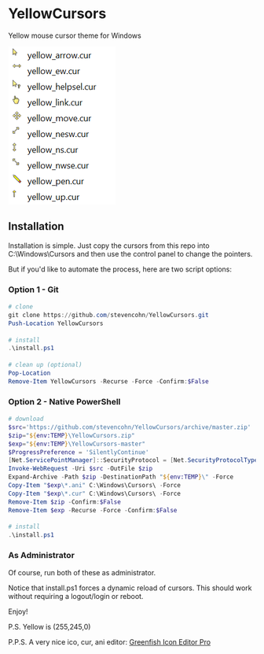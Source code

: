 # YellowCursors
Yellow mouse cursor theme for Windows

![alt text](Yellow.png "Yellow Cursors")

## Installation

Installation is simple. Just copy the cursors from this repo into C:\Windows\Cursors
and then use the control panel to change the pointers.

But if you'd like to automate the process, here are two script options:

### Option 1 - Git

```powershell
# clone
git clone https://github.com/stevencohn/YellowCursors.git
Push-Location YellowCursors

# install
.\install.ps1

# clean up (optional)
Pop-Location
Remove-Item YellowCursors -Recurse -Force -Confirm:$False
```

### Option 2 - Native PowerShell

```powershell
# download
$src='https://github.com/stevencohn/YellowCursors/archive/master.zip'
$zip="${env:TEMP}\YellowCursors.zip"
$exp="${env:TEMP}\YellowCursors-master"
$ProgressPreference = 'SilentlyContinue'
[Net.ServicePointManager]::SecurityProtocol = [Net.SecurityProtocolType]::Tls12
Invoke-WebRequest -Uri $src -OutFile $zip
Expand-Archive -Path $zip -DestinationPath "${env:TEMP}\" -Force
Copy-Item "$exp\*.ani" C:\Windows\Cursors\ -Force
Copy-Item "$exp\*.cur" C:\Windows\Cursors\ -Force
Remove-Item $zip -Confirm:$False
Remove-Item $exp -Recurse -Force -Confirm:$False

# install
.\install.ps1
```

### As Administrator

Of course, run both of these as administrator.

Notice that install.ps1 forces a dynamic reload of cursors.
This should work without requiring a logout/login or reboot.

Enjoy!

P.S. Yellow is (255,245,0)

P.P.S. A very nice ico, cur, ani editor: [Greenfish Icon Editor Pro](http://greenfishsoftware.org/gfie.php)
